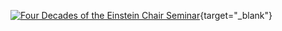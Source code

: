 [![Four Decades of the Einstein Chair Seminar]][Four Decades of the Einstein Chair Seminar]{target="_blank"}

  [Four Decades of the Einstein Chair Seminar]: ./assets/fourdecades.jpg
